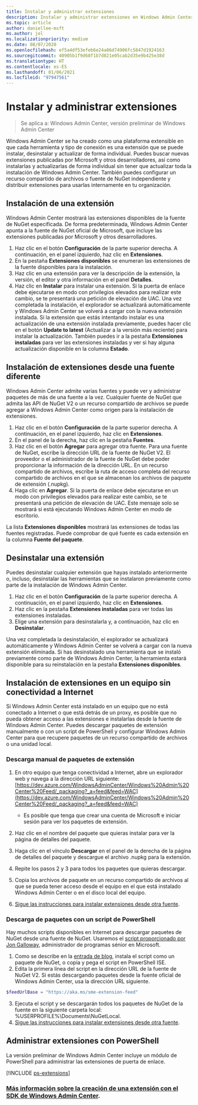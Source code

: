 ```yaml
---
title: Instalar y administrar extensiones
description: Instalar y administrar extensiones en Windows Admin Center (proyecto Honolulu)
ms.topic: article
author: daniellee-msft
ms.author: jol
ms.localizationpriority: medium
ms.date: 08/07/2020
ms.openlocfilehash: ef5a4df53efeb6e24a86d74906fc5847d1924163
ms.sourcegitcommit: 40905b1f9d68f1b7d821e05cab2d35e9b425e38d
ms.translationtype: HT
ms.contentlocale: es-ES
ms.lasthandoff: 01/06/2021
ms.locfileid: "97947561"
---
```

# <a name="install-and-manage-extensions"></a>Instalar y administrar extensiones

>Se aplica a: Windows Admin Center, versión preliminar de Windows Admin Center

Windows Admin Center se ha creado como una plataforma extensible en que cada herramienta y tipo de conexión es una extensión que se puede instalar, desinstalar y actualizar de forma individual. Puedes buscar nuevas extensiones publicadas por Microsoft y otros desarrolladores, así como instalarlas y actualizarlas de forma individual sin tener que actualizar toda la instalación de Windows Admin Center. También puedes configurar un recurso compartido de archivos o fuente de NuGet independiente y distribuir extensiones para usarlas internamente en tu organización.

## <a name="installing-an-extension"></a>Instalación de una extensión

Windows Admin Center mostrará las extensiones disponibles de la fuente de NuGet especificada. De forma predeterminada, Windows Admin Center apunta a la fuente de NuGet oficial de Microsoft, que incluye las extensiones publicadas por Microsoft y otros desarrolladores.

1. Haz clic en el botón **Configuración** de la parte superior derecha. A continuación, en el panel izquierdo, haz clic en **Extensiones**.
2. En la pestaña **Extensiones disponibles** se enumeran las extensiones de la fuente disponibles para la instalación.
3. Haz clic en una extensión para ver la descripción de la extensión, la versión, el editor y otra información en el panel **Detalles**.
4. Haz clic en **Instalar** para instalar una extensión. Si la puerta de enlace debe ejecutarse en modo con privilegios elevados para realizar este cambio, se te presentará una petición de elevación de UAC. Una vez completada la instalación, el explorador se actualizará automáticamente y Windows Admin Center se volverá a cargar con la nueva extensión instalada. Si la extensión que estás intentando instalar es una actualización de una extensión instalada previamente, puedes hacer clic en el botón **Update to latest** (Actualizar a la versión más reciente) para instalar la actualización. También puedes ir a la pestaña **Extensiones instaladas** para ver las extensiones instaladas y ver si hay alguna actualización disponible en la columna **Estado**.

## <a name="installing-extensions-from-a-different-feed"></a>Instalación de extensiones desde una fuente diferente

Windows Admin Center admite varias fuentes y puede ver y administrar paquetes de más de una fuente a la vez. Cualquier fuente de NuGet que admita las API de NuGet V2 o un recurso compartido de archivos se puede agregar a Windows Admin Center como origen para la instalación de extensiones.

1. Haz clic en el botón **Configuración** de la parte superior derecha. A continuación, en el panel izquierdo, haz clic en **Extensiones**.
2. En el panel de la derecha, haz clic en la pestaña **Fuentes**.
3. Haz clic en el botón **Agregar** para agregar otra fuente. Para una fuente de NuGet, escribe la dirección URL de la fuente de NuGet V2. El proveedor o el administrador de la fuente de NuGet debe poder proporcionar la información de la dirección URL. En un recurso compartido de archivos, escribe la ruta de acceso completa del recurso compartido de archivos en el que se almacenan los archivos de paquete de extensión (.nupkg).
4. Haga clic en **Agregar**. Si la puerta de enlace debe ejecutarse en un modo con privilegios elevados para realizar este cambio, se te presentará una petición de elevación de UAC. Este mensaje solo se mostrará si está ejecutando Windows Admin Center en modo de escritorio.

La lista **Extensiones disponibles** mostrará las extensiones de todas las fuentes registradas. Puede comprobar de qué fuente es cada extensión en la columna **Fuente del paquete**.

## <a name="uninstalling-an-extension"></a>Desinstalar una extensión

Puedes desinstalar cualquier extensión que hayas instalado anteriormente o, incluso, desinstalar las herramientas que se instalaron previamente como parte de la instalación de Windows Admin Center.

1. Haz clic en el botón **Configuración** de la parte superior derecha. A continuación, en el panel izquierdo, haz clic en **Extensiones**.
2. Haz clic en la pestaña **Extensiones instaladas** para ver todas las extensiones instaladas.
3. Elige una extensión para desinstalarla y, a continuación, haz clic en **Desinstalar**.

Una vez completada la desinstalación, el explorador se actualizará automáticamente y Windows Admin Center se volverá a cargar con la nueva extensión eliminada. Si has desinstalado una herramienta que se instaló previamente como parte de Windows Admin Center, la herramienta estará disponible para su reinstalación en la pestaña **Extensiones disponibles**.

## <a name="installing-extensions-on-a-computer-without-internet-connectivity"></a>Instalación de extensiones en un equipo sin conectividad a Internet

Si Windows Admin Center está instalado en un equipo que no está conectado a Internet o que está detrás de un proxy, es posible que no pueda obtener acceso a las extensiones e instalarlas desde la fuente de Windows Admin Center. Puedes descargar paquetes de extensión manualmente o con un script de PowerShell y configurar Windows Admin Center para que recupere paquetes de un recurso compartido de archivos o una unidad local.

### <a name="manually-downloading-extension-packages"></a>Descarga manual de paquetes de extensión

1. En otro equipo que tenga conectividad a Internet, abre un explorador web y navega a la dirección URL siguiente: [https://dev.azure.com/WindowsAdminCenter/Windows%20Admin%20Center%20Feed/_packaging?_a=feed&feed=WAC](https://dev.azure.com/WindowsAdminCenter/Windows%20Admin%20Center%20Feed/_packaging?_a=feed&feed=WAC)

   * Es posible que tenga que crear una cuenta de Microsoft e iniciar sesión para ver los paquetes de extensión.

2. Haz clic en el nombre del paquete que quieras instalar para ver la página de detalles del paquete.
3. Haga clic en el vínculo **Descargar** en el panel de la derecha de la página de detalles del paquete y descargue el archivo .nupkg para la extensión.
4. Repite los pasos 2 y 3 para todos los paquetes que quieras descargar.
5. Copia los archivos de paquete en un recurso compartido de archivos al que se pueda tener acceso desde el equipo en el que está instalado Windows Admin Center o en el disco local del equipo.
6. [Sigue las instrucciones para instalar extensiones desde otra fuente](#installing-extensions-from-a-different-feed).

### <a name="downloading-packages-with-a-powershell-script"></a>Descarga de paquetes con un script de PowerShell

Hay muchos scripts disponibles en Internet para descargar paquetes de NuGet desde una fuente de NuGet. Usaremos el [script proporcionado por Jon Galloway](https://weblogs.asp.net/jongalloway/downloading-a-local-nuget-repository-with-powershell), administrador de programas sénior en Microsoft.

1. Como se describe en la [entrada de blog](https://weblogs.asp.net/jongalloway/downloading-a-local-nuget-repository-with-powershell), instala el script como un paquete de NuGet, o copia y pega el script en PowerShell ISE.
2. Edita la primera línea del script en la dirección URL de la fuente de NuGet V2. Si estás descargando paquetes desde la fuente oficial de Windows Admin Center, usa la dirección URL siguiente.

```powershell
$feedUrlBase = "https://aka.ms/sme-extension-feed"
```

3. Ejecuta el script y se descargarán todos los paquetes de NuGet de la fuente en la siguiente carpeta local: %USERPROFILE%\Documents\NuGetLocal.
4. [Sigue las instrucciones para instalar extensiones desde otra fuente](#installing-extensions-from-a-different-feed).

## <a name="manage-extensions-with-powershell"></a>Administrar extensiones con PowerShell

La versión preliminar de Windows Admin Center incluye un módulo de PowerShell para administrar las extensiones de puerta de enlace.

[!INCLUDE [ps-extensions](../includes/ps-extensions.md)]

### <a name="learn-more-about-building-an-extension-with-the-windows-admin-center-sdk"></a>[Más información sobre la creación de una extensión con el SDK de Windows Admin Center](../extend/extensibility-overview.md).
